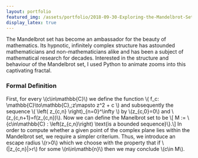 ```yaml
---
layout: portfolio
featured_img: /assets/portfolio/2018-09-30-Exploring-the-Mandelbrot-Set/mandelbrot.jpg
display_latex: true
---
```

The Mandelbrot set has become an ambassador for the beauty of mathematics. Its hypnotic, infinitely complex structure has astounded mathematicians and non-mathematicians alike and has been a subject of mathematical research for decades. Interested in the structure and behaviour of the Mandelbrot set, I used Python to animate zooms into this captivating fractal.
<!--more-->

### Formal Definition
First, for every \\(c\in\mathbb{C}\\) we define the function \\( f_c: \mathbb{C}\to\mathbb{C},\;z\mapsto z^2 + c \\) and subsequently the sequence \\( \left( z\_{c,n} \right)\_{n=0}^\infty \\) by \\(z\_{c,0}=0\\) and \\(z\_{c,n+1}=f(z\_{c,n})\\). Now we can define the Manelbrot set to be
\\[ M := \\{c\in\mathbb{C} : \left(z\_{c,n}\right) \text{is a bounded sequence}\\}.\\]
In order to compute whether a given point of the complex plane lies within the Mandelbrot set, we require a simpler criterium. Thus, we introduce an escape radius \\(r>0\\) which we choose with the property that if \\(|z_{c,n}|>r\\) for some \\(n\in\mathb{n}\\) then we may conclude \\(c\in M\\).
